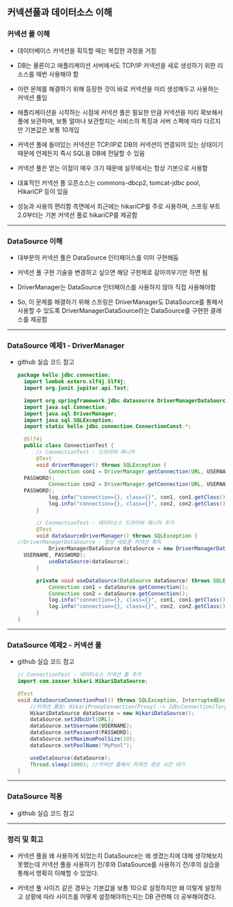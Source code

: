 ## 커넥션풀과 데이터소스 이해

### 커넥션 풀 이해

- 데이터베이스 커넥션을 획득할 때는 복잡한 과정을 거침

- DB는 물론이고 애플리케이션 서버에서도 TCP/IP 커넥션을 새로 생성하기 위한 리소스를 매번 사용해야 함

- 이런 문제를 해결하기 위해 등장한 것이 바로 커넥션을 미리 생성해두고 사용하는 커넥션 풀임

- 애플리케이션을 시작하는 시점에 커넥션 풀은 필요한 만큼 커넥션을 미리 확보해서 풀에 보관하며, 보통 얼마나 보관할지는 서비스의 특징과 서버 스펙에 따라 다르지만 기본값은 보통 10개임

- 커넥션 풀에 들어있는 커넥션은 TCP/IP로 DB의 커넥션이 연결되어 있는 상태이기 때문에 언제든지 즉시 SQL을 DB에 전달할 수 있음

- 커넥션 풀은 얻는 이점이 매우 크기 때문에 실무에서는 항상 기본으로 사용함

- 대표적인 커넥션 풀 오픈소스는 commons-dbcp2, tomcat-jdbc pool, HikariCP 등이 있음

- 성능과 사용의 편리함 측면에서 최근에는 hikariCP를 주로 사용하며, 스프링 부트 2.0부터는 기본 커넥션 풀로 hikariCP를 제공함

---

### DataSource 이해

- 대부분의 커넥션 풀은 DataSource 인터페이스를 이미 구현해둠

- 커넥션 풀 구현 기술을 변경하고 싶으면 해당 구현체로 갈아끼우기만 하면 됨

- DriverManager는 DataSource 인터페이스를 사용하지 않아 직접 사용해야함

- So, 이 문제를 해결하기 위해 스프링은 DriverManager도 DataSource를 통해서 사용할 수 있도록 DriverManagerDataSource라는 DataSource를 구현한 클래스를 제공함

---

### DataSource 예제1 - DriverManager

- github 실습 코드 참고

  ```java
  package hello.jdbc.connection;
    import lombok.extern.slf4j.Slf4j;
    import org.junit.jupiter.api.Test;

    import org.springframework.jdbc.datasource.DriverManagerDataSource;
    import java.sql.Connection;
    import java.sql.DriverManager;
    import java.sql.SQLException;
    import static hello.jdbc.connection.ConnectionConst.*;

    @Slf4j
    public class ConnectionTest {
        // ConnectionTest - 드라이버 매니저
        @Test
        void driverManager() throws SQLException {
            Connection con1 = DriverManager.getConnection(URL, USERNAME,
    PASSWORD);
            Connection con2 = DriverManager.getConnection(URL, USERNAME,
    PASSWORD);
            log.info("connection={}, class={}", con1, con1.getClass());
            log.info("connection={}, class={}", con2, con2.getClass());
        }

        // ConnectionTest - 데이터소스 드라이버 매니저 추가
        @Test
        void dataSourceDriverManager() throws SQLException {
  //DriverManagerDataSource - 항상 새로운 커넥션 획득
            DriverManagerDataSource dataSource = new DriverManagerDataSource(URL,
    USERNAME, PASSWORD);
            useDataSource(dataSource);
        }

        private void useDataSource(DataSource dataSource) throws SQLException {
            Connection con1 = dataSource.getConnection();
            Connection con2 = dataSource.getConnection();
            log.info("connection={}, class={}", con1, con1.getClass());
            log.info("connection={}, class={}", con2, con2.getClass());
        }
  }
  ```

---

### DataSource 예제2 - 커넥션 풀

- github 실습 코드 참고

  ```java
  // ConnectionTest - 데이터소스 커넥션 풀 추가
  import com.zaxxer.hikari.HikariDataSource;

  @Test
  void dataSourceConnectionPool() throws SQLException, InterruptedException {
      //커넥션 풀링: HikariProxyConnection(Proxy) -> JdbcConnection(Target)
      HikariDataSource dataSource = new HikariDataSource();
      dataSource.setJdbcUrl(URL);
      dataSource.setUsername(USERNAME);
      dataSource.setPassword(PASSWORD);
      dataSource.setMaximumPoolSize(10);
      dataSource.setPoolName("MyPool");

      useDataSource(dataSource);
      Thread.sleep(1000); //커넥션 풀에서 커넥션 생성 시간 대기
  }
  ```

---

### DataSource 적용

- github 실습 코드 참고

---

### 정리 및 회고

- 커넥션 풀을 왜 사용하게 되었는지 DataSource는 왜 생겼는지에 대해 생각해보지 못했는데 커넥션 풀을 사용하기 전/후와 DataSource를 사용하기 전/후의 실습을 통해서 명확히 이해할 수 있었다.

- 커넥션 풀 사이즈 같은 경우는 기본값을 보통 10으로 설정하지만 왜 이렇게 설정하고 상황에 따라 사이즈를 어떻게 설정해야하는지는 DB 관련해 더 공부해야겠다.
